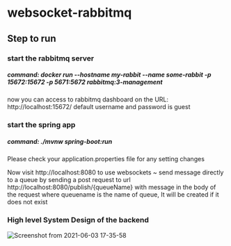 # websocket-rabbitmq

## Step to run
### start the rabbitmq server 
##### command: docker run --hostname my-rabbit --name some-rabbit -p 15672:15672 -p 5671:5672 rabbitmq:3-management
now you can access to rabbitmq dashboard on the URL: http://localhost:15672/  default username and password is guest

### start the spring app
##### command: ./mvnw spring-boot:run

Please check your application.properties file for any setting changes

Now visit http://localhost:8080 to use websockets
~ send message directly to a queue by sending a post request to url http://localhost:8080/publish/{queueName} with message in the body of the request
where queuename is the name of queue, It will be created if it does not exist 

### High level System Design of the backend

![Screenshot from 2021-06-03 17-35-58](https://user-images.githubusercontent.com/43216487/120642198-3649af00-c492-11eb-857f-82e60d0d835e.png)



